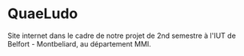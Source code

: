 # QuaeLudo
Site internet dans le cadre de notre projet de 2nd semestre à l'IUT de Belfort - Montbeliard, au département MMI.
